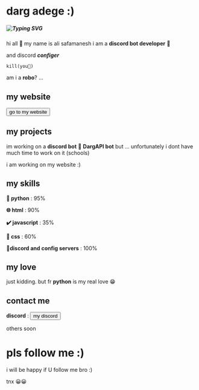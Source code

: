 # darg adege :)
##### ![Typing SVG](https://readme-typing-svg.demolab.com?font=Fira+Code&pause=1000&color=F70000&random=false&width=435&lines=discord+bot+developer;discord+configer;bale+bot+developer;telegram+bot+developer;frontend+developer;developed+for+develop+♥️)

hi all 👋
my name is ali safamanesh
i am a **discord bot developer** 🤖

and discord ***configer***

```kill(you🫵)```

am i a __robo__? ...

## my website

<a href="https://daradege.github.io/">

<button>go to my website</button></a>

## my projects
im working on a **discord bot** 🤖
<b>DargAPI bot</b>
but ... unfortunately i dont have much time to work on it (schools)

i am working on my website :)

## my skills

**🐍 python** : 95%

**🌐 html** : 90%

**✔️ javascript** : 35%

**🎨 css** : 60%

**🔷discord and config servers** : 100%

## my love
just kidding.
but fr **python** is my real love 😁

## contact me

**discord** : <a href="discordapp.com/users/898843614380163082"><button>my discord</button></a>

others soon


# pls follow me :)
i will be happy if U follow me bro :)

tnx 😀😀
